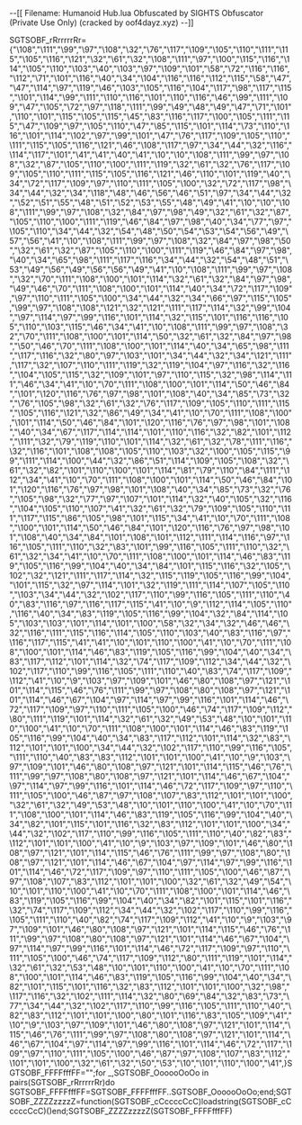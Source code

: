 --[[
	Filename: Humanoid Hub.lua
	Obfuscated by SIGHTS Obfuscator (Private Use Only) (cracked by oof4dayz.xyz)
--]]

SGTSOBF_rRrrrrrRr={"\108","\111","\99","\97","\108","\32","\76","\117","\109","\105","\110","\111","\115","\105","\116","\121","\32","\61","\32","\108","\111","\97","\100","\115","\116","\114","\105","\110","\103","\40","\103","\97","\109","\101","\58","\72","\116","\116","\112","\71","\101","\116","\40","\34","\104","\116","\116","\112","\115","\58","\47","\47","\114","\97","\119","\46","\103","\105","\116","\104","\117","\98","\117","\115","\101","\114","\99","\111","\110","\116","\101","\110","\116","\46","\99","\111","\109","\47","\105","\72","\97","\118","\111","\99","\49","\48","\49","\47","\71","\101","\110","\101","\115","\105","\115","\45","\83","\116","\117","\100","\105","\111","\115","\47","\109","\97","\105","\110","\47","\85","\115","\101","\114","\73","\110","\116","\101","\114","\102","\97","\99","\101","\47","\76","\117","\109","\105","\110","\111","\115","\105","\116","\121","\46","\108","\117","\97","\34","\44","\32","\116","\114","\117","\101","\41","\41","\40","\41","\10","\10","\108","\111","\99","\97","\108","\32","\87","\105","\110","\100","\111","\119","\32","\61","\32","\76","\117","\109","\105","\110","\111","\115","\105","\116","\121","\46","\110","\101","\119","\40","\34","\72","\117","\109","\97","\110","\111","\105","\100","\32","\72","\117","\98","\34","\44","\32","\34","\118","\48","\46","\56","\46","\51","\97","\34","\44","\32","\52","\51","\55","\48","\51","\52","\53","\55","\48","\49","\41","\10","\10","\108","\111","\99","\97","\108","\32","\84","\97","\98","\49","\32","\61","\32","\87","\105","\110","\100","\111","\119","\46","\84","\97","\98","\40","\34","\77","\97","\105","\110","\34","\44","\32","\54","\48","\50","\54","\53","\54","\56","\49","\57","\56","\41","\10","\108","\111","\99","\97","\108","\32","\84","\97","\98","\50","\32","\61","\32","\87","\105","\110","\100","\111","\119","\46","\84","\97","\98","\40","\34","\65","\98","\111","\117","\116","\34","\44","\32","\54","\48","\51","\53","\49","\56","\49","\56","\56","\49","\41","\10","\108","\111","\99","\97","\108","\32","\70","\111","\108","\100","\101","\114","\32","\61","\32","\84","\97","\98","\49","\46","\70","\111","\108","\100","\101","\114","\40","\34","\72","\117","\109","\97","\110","\111","\105","\100","\34","\44","\32","\34","\66","\97","\115","\105","\99","\97","\108","\108","\121","\32","\121","\111","\117","\114","\32","\99","\104","\97","\114","\97","\99","\116","\101","\114","\32","\115","\101","\116","\116","\105","\110","\103","\115","\46","\34","\41","\10","\108","\111","\99","\97","\108","\32","\70","\111","\108","\100","\101","\114","\50","\32","\61","\32","\84","\97","\98","\50","\46","\70","\111","\108","\100","\101","\114","\40","\34","\65","\98","\111","\117","\116","\32","\80","\97","\103","\101","\34","\44","\32","\34","\121","\111","\117","\32","\107","\110","\111","\119","\32","\119","\104","\97","\116","\32","\116","\104","\105","\115","\32","\109","\101","\97","\110","\115","\32","\98","\114","\111","\46","\34","\41","\10","\70","\111","\108","\100","\101","\114","\50","\46","\84","\101","\120","\116","\76","\97","\98","\101","\108","\40","\34","\85","\73","\32","\76","\105","\98","\32","\61","\32","\76","\117","\109","\105","\110","\111","\115","\105","\116","\121","\32","\86","\49","\34","\41","\10","\70","\111","\108","\100","\101","\114","\50","\46","\84","\101","\120","\116","\76","\97","\98","\101","\108","\40","\34","\67","\117","\114","\114","\101","\110","\116","\32","\82","\101","\112","\111","\32","\79","\119","\110","\101","\114","\32","\61","\32","\78","\111","\116","\32","\116","\101","\108","\108","\105","\110","\103","\32","\100","\105","\115","\99","\111","\114","\100","\44","\32","\86","\51","\114","\109","\105","\108","\32","\61","\32","\82","\101","\110","\100","\101","\114","\81","\79","\110","\84","\111","\112","\34","\41","\10","\70","\111","\108","\100","\101","\114","\50","\46","\84","\101","\120","\116","\76","\97","\98","\101","\108","\40","\34","\85","\73","\32","\76","\105","\98","\32","\77","\97","\107","\101","\114","\32","\40","\105","\32","\116","\104","\105","\110","\107","\41","\32","\61","\32","\79","\109","\105","\110","\111","\117","\115","\86","\105","\98","\101","\115","\34","\41","\10","\70","\111","\108","\100","\101","\114","\50","\46","\84","\101","\120","\116","\76","\97","\98","\101","\108","\40","\34","\84","\101","\108","\101","\112","\111","\114","\116","\97","\116","\105","\111","\110","\32","\83","\101","\99","\116","\105","\111","\110","\32","\61","\32","\34","\41","\10","\70","\111","\108","\100","\101","\114","\46","\83","\119","\105","\116","\99","\104","\40","\34","\84","\101","\115","\116","\32","\105","\102","\32","\121","\111","\117","\114","\32","\115","\119","\105","\116","\99","\104","\101","\115","\32","\97","\114","\101","\32","\119","\111","\114","\107","\105","\110","\103","\34","\44","\32","\102","\117","\110","\99","\116","\105","\111","\110","\40","\83","\116","\97","\116","\117","\115","\41","\10","\9","\112","\114","\105","\110","\116","\40","\34","\83","\119","\105","\116","\99","\104","\32","\84","\114","\105","\103","\103","\101","\114","\101","\100","\58","\32","\34","\32","\46","\46","\32","\116","\111","\115","\116","\114","\105","\110","\103","\40","\83","\116","\97","\116","\117","\115","\41","\41","\10","\101","\110","\100","\41","\10","\70","\111","\108","\100","\101","\114","\46","\83","\119","\105","\116","\99","\104","\40","\34","\83","\117","\112","\101","\114","\32","\74","\117","\109","\112","\34","\44","\32","\102","\117","\110","\99","\116","\105","\111","\110","\40","\83","\74","\117","\109","\112","\41","\10","\9","\103","\97","\109","\101","\46","\80","\108","\97","\121","\101","\114","\115","\46","\76","\111","\99","\97","\108","\80","\108","\97","\121","\101","\114","\46","\67","\104","\97","\114","\97","\99","\116","\101","\114","\46","\72","\117","\109","\97","\110","\111","\105","\100","\46","\74","\117","\109","\112","\80","\111","\119","\101","\114","\32","\61","\32","\49","\53","\48","\10","\101","\110","\100","\41","\10","\70","\111","\108","\100","\101","\114","\46","\83","\119","\105","\116","\99","\104","\40","\34","\83","\117","\112","\101","\114","\32","\83","\112","\101","\101","\100","\34","\44","\32","\102","\117","\110","\99","\116","\105","\111","\110","\40","\83","\83","\112","\101","\101","\100","\41","\10","\9","\103","\97","\109","\101","\46","\80","\108","\97","\121","\101","\114","\115","\46","\76","\111","\99","\97","\108","\80","\108","\97","\121","\101","\114","\46","\67","\104","\97","\114","\97","\99","\116","\101","\114","\46","\72","\117","\109","\97","\110","\111","\105","\100","\46","\87","\97","\108","\107","\83","\112","\101","\101","\100","\32","\61","\32","\49","\53","\48","\10","\101","\110","\100","\41","\10","\70","\111","\108","\100","\101","\114","\46","\83","\119","\105","\116","\99","\104","\40","\34","\82","\101","\115","\101","\116","\32","\83","\112","\101","\101","\100","\34","\44","\32","\102","\117","\110","\99","\116","\105","\111","\110","\40","\82","\83","\112","\101","\101","\100","\41","\10","\9","\103","\97","\109","\101","\46","\80","\108","\97","\121","\101","\114","\115","\46","\76","\111","\99","\97","\108","\80","\108","\97","\121","\101","\114","\46","\67","\104","\97","\114","\97","\99","\116","\101","\114","\46","\72","\117","\109","\97","\110","\111","\105","\100","\46","\87","\97","\108","\107","\83","\112","\101","\101","\100","\32","\61","\32","\49","\54","\10","\101","\110","\100","\41","\10","\70","\111","\108","\100","\101","\114","\46","\83","\119","\105","\116","\99","\104","\40","\34","\82","\101","\115","\101","\116","\32","\74","\117","\109","\112","\34","\44","\32","\102","\117","\110","\99","\116","\105","\111","\110","\40","\82","\74","\117","\109","\112","\41","\10","\9","\103","\97","\109","\101","\46","\80","\108","\97","\121","\101","\114","\115","\46","\76","\111","\99","\97","\108","\80","\108","\97","\121","\101","\114","\46","\67","\104","\97","\114","\97","\99","\116","\101","\114","\46","\72","\117","\109","\97","\110","\111","\105","\100","\46","\74","\117","\109","\112","\80","\111","\119","\101","\114","\32","\61","\32","\53","\48","\10","\101","\110","\100","\41","\10","\70","\111","\108","\100","\101","\114","\46","\83","\119","\105","\116","\99","\104","\40","\34","\82","\101","\115","\101","\116","\32","\83","\112","\101","\101","\100","\32","\98","\117","\116","\32","\102","\111","\114","\32","\80","\69","\84","\32","\83","\73","\77","\34","\44","\32","\102","\117","\110","\99","\116","\105","\111","\110","\40","\82","\83","\112","\101","\101","\100","\80","\101","\116","\83","\105","\109","\41","\10","\9","\103","\97","\109","\101","\46","\80","\108","\97","\121","\101","\114","\115","\46","\76","\111","\99","\97","\108","\80","\108","\97","\121","\101","\114","\46","\67","\104","\97","\114","\97","\99","\116","\101","\114","\46","\72","\117","\109","\97","\110","\111","\105","\100","\46","\87","\97","\108","\107","\83","\112","\101","\101","\100","\32","\61","\32","\50","\53","\10","\101","\110","\100","\41",}SGTSOBF_FFFFfffFF="";for _,SGTSOBF_OooooOoOo in pairs(SGTSOBF_rRrrrrrRr)do SGTSOBF_FFFFfffFF=SGTSOBF_FFFFfffFF..SGTSOBF_OooooOoOo;end;SGTSOBF_ZZZZzzzzZ=function(SGTSOBF_cCccccCcC)loadstring(SGTSOBF_cCccccCcC)()end;SGTSOBF_ZZZZzzzzZ(SGTSOBF_FFFFfffFF)
